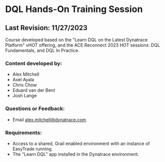 # DQL Hands-On Training Session

## Last Revision: 11/27/2023

Course developed based on the "Learn DQL on the Latest Dynatrace Platform" vHOT offering, and the ACE Reconnect 2023 HOT sessions: DQL Fundamentals, and DQL In Practice.

### Content developed by:
- Alex Mitchell
- Axel Ayala
- Chris Chow
- Eduard van der Bent
- Josh Lange

### Questions or Feedback:
- Email alex.mitchell@dynatrace.com

### Requirements:
- Access to a shared, Grail enabled environment with an instance of EasyTrade running.
- The "Learn DQL" app installed in the Dynatrace environment.

